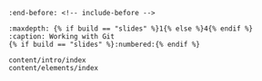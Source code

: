 ```{include} ../README.md
:end-before: <!-- include-before -->
```
```{toctree}
:maxdepth: {% if build == "slides" %}1{% else %}4{% endif %}
:caption: Working with Git
{% if build == "slides" %}:numbered:{% endif %}

content/intro/index
content/elements/index
```
